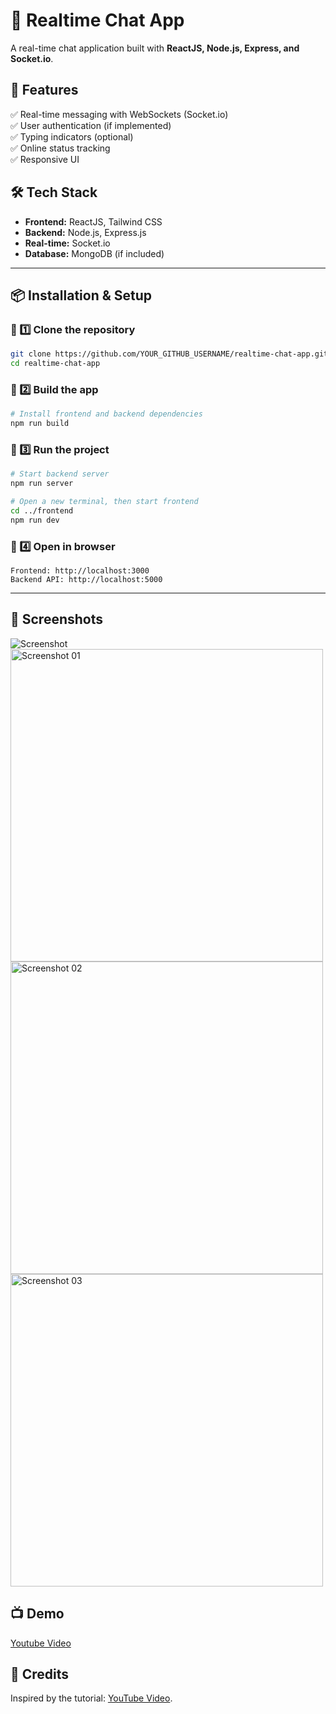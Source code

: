 # 📌 Realtime Chat App  
A real-time chat application built with **ReactJS, Node.js, Express, and Socket.io**.

## 🚀 Features  
✅ Real-time messaging with WebSockets (Socket.io)  
✅ User authentication (if implemented)  
✅ Typing indicators (optional)  
✅ Online status tracking  
✅ Responsive UI  

## 🛠️ Tech Stack  
- **Frontend:** ReactJS, Tailwind CSS  
- **Backend:** Node.js, Express.js  
- **Real-time:** Socket.io  
- **Database:** MongoDB (if included)  

---

## 📦 Installation & Setup  

### 🔹 1️⃣ Clone the repository  
```bash
git clone https://github.com/YOUR_GITHUB_USERNAME/realtime-chat-app.git
cd realtime-chat-app
```

### 🔹 2️⃣ Build the app 
```bash
# Install frontend and backend dependencies
npm run build
```

### 🔹 3️⃣ Run the project  
```bash
# Start backend server
npm run server

# Open a new terminal, then start frontend
cd ../frontend
npm run dev
```

### 🔹 4️⃣ Open in browser  
```
Frontend: http://localhost:3000  
Backend API: http://localhost:5000  
```

---

## 📸 Screenshots  
![Screenshot](https://ibb.co/tpF4W8J9)
<img src="https://ibb.co/tpF4W8J9" alt="Screenshot 01" width="500"/>
<img src="https://ibb.co/HDVdpnkN" alt="Screenshot 02" width="500"/>
<img src="https://ibb.co/pYSdNMK" alt="Screenshot 03" width="500"/>

## 📺 Demo
[Youtube Video](https://youtu.be/eOuT4dNTpqU)

## 📝 Credits  
Inspired by the tutorial: [YouTube Video](https://youtu.be/HwCqsOis894?si=QlxDKllLA7wJOUM5).  
